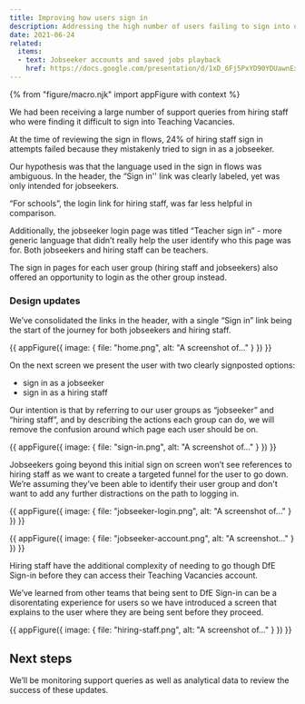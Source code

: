 ```yaml
---
title: Improving how users sign in
description: Addressing the high number of users failing to sign into our service
date: 2021-06-24
related:
  items:
  - text: Jobseeker accounts and saved jobs playback
    href: https://docs.google.com/presentation/d/1xD_6Fj5PxYD90YDUawnExH54sSsO3YYZH7s1HnTLw7Y/edit?usp=sharing
---
```


{% from "figure/macro.njk" import appFigure with context %}

We had been receiving a large number of support queries from hiring staff who were finding it difficult to sign into Teaching Vacancies.

At the time of reviewing the sign in flows, 24% of hiring staff sign in attempts failed because they mistakenly tried to sign in as a jobseeker.

Our hypothesis was that the language used in the sign in flows was ambiguous. In the header, the “Sign in'' link was clearly labeled, yet was only intended for jobseekers. 

“For schools”, the login link for hiring staff, was far less helpful in comparison.

Additionally, the jobseeker login page was titled “Teacher sign in” - more generic language that didn’t really help the user identify who this page was for. Both jobseekers and hiring staff can be teachers.

The sign in pages for each user group (hiring staff and jobseekers) also offered an opportunity to login as the other group instead. 

### Design updates

We’ve consolidated the links in the header, with a single “Sign in” link being the start of the journey for both jobseekers and hiring staff.

{{ appFigure({
  image: {
    file: "home.png",
    alt: "A screenshot of..."
  }
}) }}

On the next screen we present the user with two clearly signposted options:

* sign in as a jobseeker
* sign in as a hiring staff

Our intention is that by referring to our user groups as “jobseeker” and “hiring staff”, and by describing the actions each group can do, we will remove the confusion around which page each user should be on.

{{ appFigure({
  image: {
    file: "sign-in.png",
    alt: "A screenshot of..."
  }
}) }}

Jobseekers going beyond this initial sign on screen won’t see references to hiring staff as we want to create a targeted funnel for the user to go down. We’re assuming they’ve been able to identify their user group and don't want to add any further distractions on the path to logging in.

{{ appFigure({
  image: {
    file: "jobseeker-login.png",
    alt: "A screenshot of..."
  }
}) }}

{{ appFigure({
  image: {
    file: "jobseeker-account.png",
    alt: "A screenshot..."
  }
}) }}

Hiring staff have the additional complexity of needing to go though DfE Sign-in before they can access their Teaching Vacancies account. 

We’ve learned from other teams that being sent to DfE Sign-in can be a disorentating experience for users so we have introduced a screen that explains to the user where they are being sent before they proceed.

{{ appFigure({
  image: {
    file: "hiring-staff.png",
    alt: "A screenshot of..."
  }
}) }}

## Next steps

We’ll be monitoring support queries as well as analytical data to review the success of these updates.

